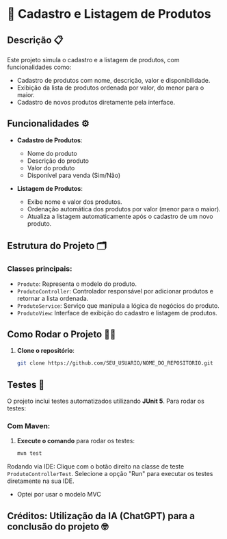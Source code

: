 # 🚀 Cadastro e Listagem de Produtos

## Descrição 📋
Este projeto simula o cadastro e a listagem de produtos, com funcionalidades como:
- Cadastro de produtos com nome, descrição, valor e disponibilidade.
- Exibição da lista de produtos ordenada por valor, do menor para o maior.
- Cadastro de novos produtos diretamente pela interface.

## Funcionalidades ⚙️
- **Cadastro de Produtos**: 
  - Nome do produto
  - Descrição do produto
  - Valor do produto
  - Disponível para venda (Sim/Não)

- **Listagem de Produtos**:
  - Exibe nome e valor dos produtos.
  - Ordenação automática dos produtos por valor (menor para o maior).
  - Atualiza a listagem automaticamente após o cadastro de um novo produto.

## Estrutura do Projeto 🗂️

### Classes principais:

- `Produto`: Representa o modelo do produto.
- `ProdutoController`: Controlador responsável por adicionar produtos e retornar a lista ordenada.
- `ProdutoService`: Serviço que manipula a lógica de negócios do produto.
- `ProdutoView`: Interface de exibição do cadastro e listagem de produtos.

## Como Rodar o Projeto 🏃‍♂️

1. **Clone o repositório**:
   ```bash
   git clone https://github.com/SEU_USUARIO/NOME_DO_REPOSITORIO.git
## Testes 🧪

O projeto inclui testes automatizados utilizando **JUnit 5**. Para rodar os testes:

### Com Maven:

1. **Execute o comando** para rodar os testes:
   ```bash
   mvn test

Rodando via IDE:
Clique com o botão direito na classe de teste `ProdutoControllerTest`.
Selecione a opção "Run" para executar os testes diretamente na sua IDE.

- Optei por usar o modelo MVC

## Créditos: Utilização da IA (ChatGPT) para a conclusão do projeto 🤓
